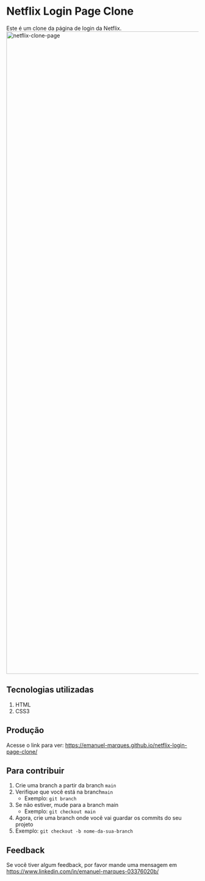 # Netflix Login Page Clone
Este é um clone da página de login da Netflix.
<img width="1680" alt="netflix-clone-page" src="https://github.com/user-attachments/assets/2369ba80-7c9c-452c-b4ae-0213c2e4432e">


## Tecnologias utilizadas
1. HTML
2. CSS3

## Produção
Acesse o link para ver: https://emanuel-marques.github.io/netflix-login-page-clone/

## Para contribuir
1. Crie uma branch a partir da branch `main`
2. Verifique que você está na branch`main`
   - Exemplo: `git branch`
3. Se não estiver, mude para a branch main
   - Exemplo: `git checkout main`
4. Agora, crie uma branch onde você vai guardar os commits do seu projeto
5. Exemplo: `git checkout -b nome-da-sua-branch`

## Feedback
Se você tiver algum feedback, por favor mande uma mensagem em https://www.linkedin.com/in/emanuel-marques-03376020b/
